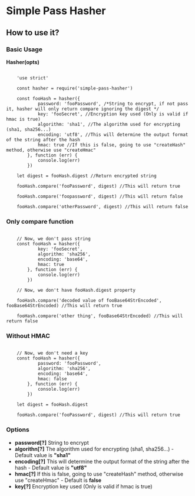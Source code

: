# Simple Pass Hasher

## How to use it?
### Basic Usage

**Hasher(opts)**

```

	'use strict'

	const hasher = require('simple-pass-hasher')

	const fooHash = hasher({
			password: 'fooPassword', /*String to encrypt, if not pass it, hasher will only return compare ignoring the digest */
			key: 'fooSecret', //Encryption key used (Only is valid if hmac is true)
			algorithm: 'sha1', //The algorithm used for encrypting (sha1, sha256...)
			encoding: 'utf8', //This will determine the output format of the string after the hash
			hmac: true //If this is false, going to use "createHash" method, otherwise use "createHmac"
		}, function (err) {
			console.log(err)
		})

	let digest = fooHash.digest //Return encrypted string

	fooHash.compare('fooPassword', digest) //This will return true

	fooHash.compare('foopassword', digest) //This will return false

	fooHash.compare('otherPassword', digest) //This will return false
```

### Only compare function

```
	
	// Now, we don't pass string
	const fooHash = hasher({
			key: 'fooSecret', 
			algorithm: 'sha256', 
			encoding: 'base64', 
			hmac: true
		}, function (err) {
			console.log(err)
		})

	// Now, we don't have fooHash.digest property

	fooHash.compare('decoded value of fooBase64StrEncoded', fooBase64StrEncoded) //This will return true

	fooHash.compare('other thing', fooBase64StrEncoded) //This will return false

```

### Without HMAC

```
	
	// Now, we don't need a key
	const fooHash = hasher({
			password: 'fooPassword',			
			algorithm: 'sha256', 
			encoding: 'base64', 
			hmac: false
		}, function (err) {
			console.log(err)
		})
	
	let digest = fooHash.digest

	fooHash.compare('fooPassword', digest) //This will return true

```

### Options
* **password[?]** String to encrypt
* **algorithn[?]** The algorithm used for encrypting (sha1, sha256...) - Default value is **"sha1"**
* **encoding[?]** This will determine the output format of the string after the hash - Default value is **"utf8"**
* **hmac[?]** If this is false, going to use "createHash" method, otherwise use "createHmac" - Default is **false**
* **key[?]** Encryption key used (Only is valid if hmac is true)